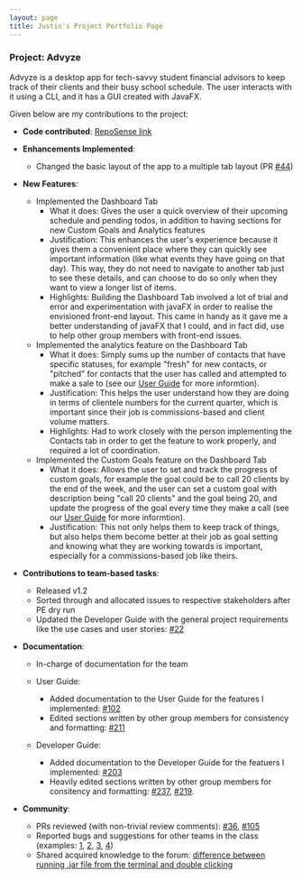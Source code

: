 ```yaml
---
layout: page
title: Justin's Project Portfolio Page
---
```


### Project: Advyze

Advyze is a desktop app for tech-savvy student financial advisors to keep track of their clients and their busy school schedule. The user interacts with it using a CLI, and it has a GUI created with JavaFX.

Given below are my contributions to the project:

* **Code contributed**: [RepoSense link](https://nus-cs2103-ay2122s1.github.io/tp-dashboard/?search=t14-4&sort=groupTitle&sortWithin=title&since=2021-09-17&timeframe=commit&mergegroup=&groupSelect=groupByRepos&breakdown=false&tabOpen=true&tabType=authorship&tabAuthor=whoisjustinngo&tabRepo=AY2122S1-CS2103-T14-4%2Ftp%5Bmaster%5D&authorshipIsMergeGroup=false&authorshipFileTypes=docs~functional-code~test-code~other&authorshipIsBinaryFileTypeChecked=false)




* **Enhancements Implemented**:
    * Changed the basic layout of the app to a multiple tab layout (PR [\#44](https://github.com/AY2122S1-CS2103-T14-4/tp/pull/44))




* **New Features**: 
  * Implemented the Dashboard Tab
      * What it does: Gives the user a quick overview of their upcoming schedule and pending todos, in addition to having sections for new Custom Goals and Analytics features
      * Justification: This enhances the user's experience because it gives them a convenient place where they can quickly see important information (like what events they have going on that day). This way, they do not need to navigate to another tab just to see these details, and can choose to do so only when they want to view a longer list of items.
      * Highlights: Building the Dashboard Tab involved a lot of trial and error and experimentation with javaFX in order to realise the envisioned front-end layout. This came in handy as it gave me a better understanding of javaFX that I could, and in fact did, use to help other group members with front-end issues. 
  * Implemented the analytics feature on the Dashboard Tab
    * What it does: Simply sums up the number of contacts that have specific statuses, for example "fresh" for new contacts, or "pitched" for contacts that the user has called and attempted to make a sale to (see our [User Guide](https://ay2122s1-cs2103-t14-4.github.io/tp/UserGuide.html) for more informtion).
    * Justification: This helps the user understand how they are doing in terms of clientele numbers for the current quarter, which is important since their job is commissions-based and client volume matters.
    * Highlights: Had to work closely with the person implementing the Contacts tab in order to get the feature to work properly, and required a lot of coordination.
  * Implemented the Custom Goals feature on the Dashboard Tab
    * What it does: Allows the user to set and track the progress of custom goals, for example the goal could be to call 20 clients by the end of the week, and the user can set a custom goal with description being "call 20 clients" and the goal being 20, and update the progress of the goal every time they make a call (see our [User Guide](https://ay2122s1-cs2103-t14-4.github.io/tp/UserGuide.html) for more informtion).
    * Justification: This not only helps them to keep track of things, but also helps them become better at their job as goal setting and knowing what they are working towards is important, especially for a commissions-based job like theirs.




* **Contributions to team-based tasks**:
    * Released v1.2
    * Sorted through and allocated issues to respective stakeholders after PE dry run
    * Updated the Developer Guide with the general project requirements like the use cases and user stories: [\#22](https://github.com/AY2122S1-CS2103-T14-4/tp/pull/22)




* **Documentation**:
  
    * In-charge of documentation for the team
    * User Guide:
        * Added documentation to the User Guide for the features I implemented: [\#102](https://github.com/AY2122S1-CS2103-T14-4/tp/pull/102/commits/d96b12bdf9529a94580ab132bcf959ca3cc169cb)
        * Edited sections written by other group members for consistency and formatting: [#211](https://github.com/AY2122S1-CS2103-T14-4/tp/pull/211)
    * Developer Guide:
    
        * Added documentation to the Developer Guide for the featuers I implemented: [#203](https://github.com/AY2122S1-CS2103-T14-4/tp/pull/203)
        * Heavily edited sections written by other group members for consitency and formatting: [#237](https://github.com/AY2122S1-CS2103-T14-4/tp/pull/237), [#219](https://github.com/AY2122S1-CS2103-T14-4/tp/pull/219).
    




* **Community**:
    * PRs reviewed (with non-trivial review comments): [\#36](https://github.com/AY2122S1-CS2103-T14-4/tp/pull/36), [\#105](https://github.com/AY2122S1-CS2103-T14-4/tp/pull/105)
    * Reported bugs and suggestions for other teams in the class (examples: [1](https://github.com/AY2122S1-CS2103T-W11-2/tp/issues/160), [2](https://github.com/AY2122S1-CS2103T-W11-2/tp/issues/165), [3](https://github.com/AY2122S1-CS2103T-W11-2/tp/issues/168), [4](https://github.com/AY2122S1-CS2103T-W11-2/tp/issues/169))
    * Shared acquired knowledge to the forum: [difference between running .jar file from the terminal and double clicking](https://github.com/nus-cs2103-AY2122S1/forum/issues/221#issuecomment-921100456)
